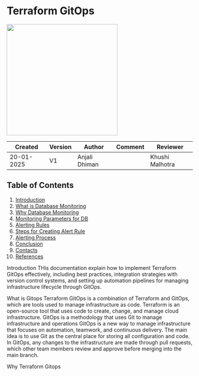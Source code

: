 # Terraform GitOps 
<img src="![image](https://github.com/user-attachments/assets/c739f9d3-1c81-4679-ab61-713532a98c9d)" width="300" />

| Created | Version | Author        | Comment | Reviewer     |
|---------|---------|---------------|---------|--------------|
| 20-01-2025 | V1 | Anjali Dhiman |         | Khushi Malhotra |

## **Table of Contents**
1. [Introduction](#introduction)
2. [What is Database Monitoring](#what-is-database-monitoring)
3. [Why Database Monitoring](#why-database-monitoring)
4. [Monitoring Parameters for DB](#monitoring-parameters-for-db)
5. [Alerting Rules](#alerting-rules)
6. [Steps for Creating Alert Rule](#steps-for-creating-alert-rule)
7. [Alerting Process](#alerting-process)
8. [Conclusion](#conclusion)
9. [Contacts](#contacts)
10. [References](#references)

Introduction 
THis documentation explain how to implement Terraform GitOps effectively, including best practices, integration strategies with version control systems, and setting up automation pipelines for managing infrastructure lifecycle through GitOps.

What is Gitops 
Terraform GitOps is a combination of Terraform and GitOps, which are tools used to manage infrastructure as code. Terraform is an open-source tool that uses code to create, change, and manage cloud infrastructure. GitOps is a methodology that uses Git to manage infrastructure and operations
GitOps is a new way to manage infrastructure that focuses on automation, teamwork, and continuous delivery. The main idea is to use Git as the central place for storing all configuration and code. In GitOps, any changes to the infrastructure are made through pull requests, which other team members review and approve before merging into the main branch.

Why Terraform Gitops
